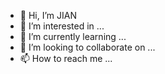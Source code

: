 - 👋 Hi, I’m JIAN
- 👀 I’m interested in ...
- 🌱 I’m currently learning ...
- 💞️ I’m looking to collaborate on ...
- 📫 How to reach me ...

<!---
jianruilin-tal/jianruilin-tal is a ✨ special ✨ repository because its `README.md` (this file) appears on your GitHub profile.
You can click the Preview link to take a look at your changes.
--->
